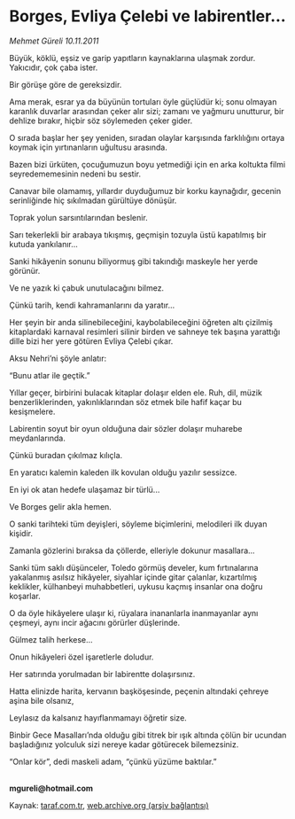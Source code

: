 # Borges, Evliya Çelebi ve labirentler...

*Mehmet Güreli 10.11.2011*

<div class="yazi"><p>Büyük, köklü, eşsiz ve garip yapıtların kaynaklarına ulaşmak zordur. Yakıcıdır, çok çaba ister.</p>
<p>Bir görüşe göre de gereksizdir.</p>
<p>Ama merak, esrar ya da büyünün tortuları öyle güçlüdür ki; sonu olmayan karanlık duvarlar arasından çeker alır sizi; zamanı ve yağmuru unutturur, bir dehlize bırakır, hiçbir söz söylemeden çeker gider.</p>
<p>O sırada başlar her şey yeniden, sıradan olaylar karşısında farklılığını ortaya koymak için yırtınanların uğultusu arasında.</p>
<p>Bazen bizi ürküten, çocuğumuzun boyu yetmediği için en arka koltukta filmi seyredememesinin nedeni bu sestir.</p>
<p>Canavar bile olamamış, yıllardır duyduğumuz bir korku kaynağıdır, gecenin serinliğinde hiç sıkılmadan gürültüye dönüşür.</p>
<p>Toprak yolun sarsıntılarından beslenir.</p>
<p>Sarı tekerlekli bir arabaya tıkışmış, geçmişin tozuyla üstü kapatılmış bir kutuda yankılanır...</p>
<p>Sanki hikâyenin sonunu biliyormuş gibi takındığı maskeyle her yerde görünür.</p>
<p>Ve ne yazık ki çabuk unutulacağını bilmez.</p>
<p>Çünkü tarih, kendi kahramanlarını da yaratır...</p>
<p>Her şeyin bir anda silinebileceğini, kaybolabileceğini öğreten altı çizilmiş kitaplardaki karnaval resimleri silinir birden ve sahneye tek başına yarattığı dille bizi her yere götüren Evliya Çelebi çıkar.</p>
<p>Aksu Nehri’ni şöyle anlatır:</p>
<p>“Bunu atlar ile geçtik.”</p>
<p>Yıllar geçer, birbirini bulacak kitaplar dolaşır elden ele. Ruh, dil, müzik benzerliklerinden, yakınlıklarından söz etmek bile hafif kaçar bu kesişmelere.</p>
<p>Labirentin soyut bir oyun olduğuna dair sözler dolaşır muharebe meydanlarında.</p>
<p>Çünkü buradan çıkılmaz kılıçla.</p>
<p>En yaratıcı kalemin kaleden ilk kovulan olduğu yazılır sessizce.</p>
<p>En iyi ok atan hedefe ulaşamaz bir türlü...</p>
<p>Ve Borges gelir akla hemen.</p>
<p>O sanki tarihteki tüm deyişleri, söyleme biçimlerini, melodileri ilk duyan kişidir.</p>
<p>Zamanla gözlerini bıraksa da çöllerde, elleriyle dokunur masallara...</p>
<p>Sanki tüm saklı düşünceler, Toledo görmüş develer, kum fırtınalarına yakalanmış asılsız hikâyeler, siyahlar içinde gitar çalanlar, kızartılmış keklikler, külhanbeyi muhabbetleri, uykusu kaçmış insanlar ona doğru koşarlar.</p>
<p>O da öyle hikâyelere ulaşır ki, rüyalara inananlarla inanmayanlar aynı çeşmeyi, aynı incir ağacını görürler düşlerinde.</p>
<p>Gülmez talih herkese...</p>
<p>Onun hikâyeleri özel işaretlerle doludur.</p>
<p>Her satırında yorulmadan bir labirentte dolaşırsınız.</p>
<p>Hatta elinizde harita, kervanın başköşesinde, peçenin altındaki çehreye aşina bile olsanız,</p>
<p>Leylasız da kalsanız hayıflanmamayı öğretir size.</p>
<p>Binbir Gece Masalları’nda olduğu gibi titrek bir ışık altında çölün bir ucundan başladığınız yolculuk sizi nereye kadar götürecek bilemezsiniz.</p>
<p>“Onlar kör”, dedi maskeli adam, “çünkü yüzüme baktılar.”</p>
<p><b><br/>mgureli@hotmail.com</b></p>
</div>

Kaynak: [taraf.com.tr](http://www.taraf.com.tr:80/mehmet-gureli/makale-borges-evliya-celebi-ve-labirentler.htm), [web.archive.org (arşiv bağlantısı)](http://web.archive.org/web/20131011032711/http://www.taraf.com.tr:80/mehmet-gureli/makale-borges-evliya-celebi-ve-labirentler.htm)
